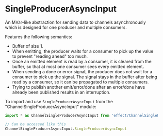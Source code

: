 # SingleProducerAsyncInput

An MVar-like abstraction for sending data to channels asynchronously which is
designed for one producer and multiple consumers.

Features the following semantics:

- Buffer of size 1.
- When emitting, the producer waits for a consumer to pick up the value to
  prevent "reading ahead" too much.
- Once an emitted element is read by a consumer, it is cleared from the
  buffer, so that at most one consumer sees every emitted element.
- When sending a done or error signal, the producer does not wait for a
  consumer to pick up the signal. The signal stays in the buffer after
  being read by a consumer, so it can be propagated to multiple consumers.
- Trying to publish another emit/error/done after an error/done have
  already been published results in an interruption.

To import and use `SingleProducerAsyncInput` from the "ChannelSingleProducerAsyncInput" module:

```ts
import * as ChannelSingleProducerAsyncInput from 'effect/ChannelSingleProducerAsyncInput'

// Can be accessed like this
ChannelSingleProducerAsyncInput.SingleProducerAsyncInput
```
